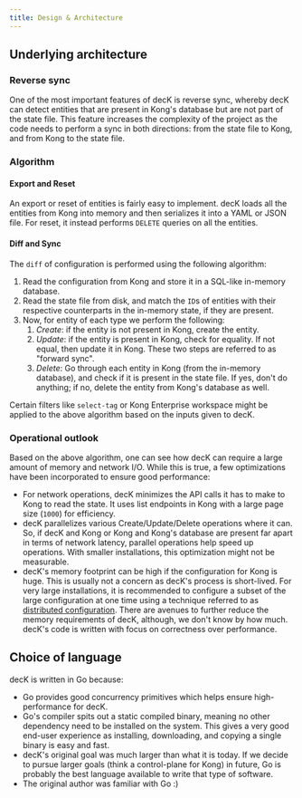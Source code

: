 ```yaml
---
title: Design & Architecture
---
```


## Underlying architecture

### Reverse sync

One of the most important features of decK is reverse sync, whereby decK can
detect entities that are present in Kong's database but are not part of the
state file.
This feature increases the complexity of the project as the code needs to
perform a sync in both directions: from the state file to Kong, and from Kong
to the state file.

### Algorithm

#### Export and Reset

An export or reset of entities is fairly easy to implement.
decK loads all the entities from Kong into memory and then serializes
it into a YAML or JSON file. For reset, it instead performs `DELETE` queries
on all the entities.

#### Diff and Sync

The `diff` of configuration is performed using the following algorithm:

1. Read the configuration from Kong and store it in a SQL-like in-memory
   database.
1. Read the state file from disk, and match the `ID`s of entities with their
   respective counterparts in the in-memory state, if they are present.
1. Now, for entity of each type we perform the following:
   1. *Create*: if the entity is not present in Kong, create the entity.
   1. *Update*: if the entity is present in Kong, check for equality. If not
      equal, then update it in Kong. These two steps are referred to as
      "forward sync".
   1. *Delete*: Go through each entity in Kong (from the in-memory database),
      and check if it is present in the state file. If yes, don't do anything;
      if no, delete the entity from Kong's database as well.

Certain filters like `select-tag` or Kong Enterprise workspace might be applied
to the above algorithm based on the inputs given to decK.

### Operational outlook

Based on the above algorithm, one can see how decK can require a large amount
of memory and network I/O. While this is true, a few optimizations have
been incorporated to ensure good performance:
- For network operations, decK minimizes the API calls it has to make to Kong
  to read the state. It uses list endpoints in Kong with a large page size
  (`1000`) for efficiency.
- decK parallelizes various Create/Update/Delete operations where it can. So,
  if decK and Kong or Kong and Kong's database are present far apart in terms
  of network latency, parallel operations help speed up operations.
  With smaller installations, this optimization might not be measurable.
- decK's memory footprint can be high if the configuration for Kong is huge.
  This is usually not a concern as decK's process is short-lived. For very
  large installations, it is recommended to configure a subset of
  the large configuration at one time using a technique referred to as
  [distributed configuration](/deck/{{page.kong_version}}/guides/distributed-configuration/).
  There are avenues to further reduce the memory requirements of decK,
  although, we don't know by how much. decK's code is written with focus on
  correctness over performance.

## Choice of language

decK is written in Go because:
- Go provides good concurrency primitives which helps ensure high-performance
  for decK.
- Go's compiler spits out a static compiled binary, meaning no other dependency
  need to be installed on the system. This gives a very good end-user experience
  as installing, downloading, and copying a single binary is easy and fast.
- decK's original goal was much larger than what it is today. If we decide to
  pursue larger goals (think a control-plane for Kong) in future,
  Go is probably the best language available to write that type of software.
- The original author was familiar with Go :)
